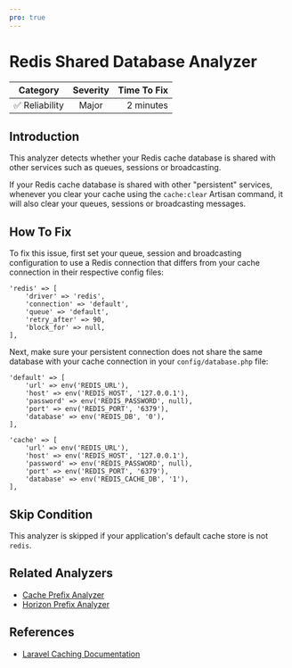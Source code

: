 ```yaml
---
pro: true
---
```


# Redis Shared Database Analyzer <Badge text="PRO" type="tip"/>

| Category       | Severity   | Time To Fix  |
| -------------  |:----------:| ------------:|
| :white_check_mark: Reliability | Major | 2 minutes   |

## Introduction

This analyzer detects whether your Redis cache database is shared with other services such as queues, sessions or broadcasting.

If your Redis cache database is shared with other "persistent" services, whenever you clear your cache using the `cache:clear` Artisan command, it will also clear your queues, sessions or broadcasting messages.

## How To Fix

To fix this issue, first set your queue, session and broadcasting configuration to use a Redis connection that differs from your cache connection in their respective config files:

```php{3}
'redis' => [
    'driver' => 'redis',
    'connection' => 'default',
    'queue' => 'default',
    'retry_after' => 90,
    'block_for' => null,
],
```

Next, make sure your persistent connection does not share the same database with your cache connection in your `config/database.php` file:

```php{6,14}
'default' => [
    'url' => env('REDIS_URL'),
    'host' => env('REDIS_HOST', '127.0.0.1'),
    'password' => env('REDIS_PASSWORD', null),
    'port' => env('REDIS_PORT', '6379'),
    'database' => env('REDIS_DB', '0'),
],

'cache' => [
    'url' => env('REDIS_URL'),
    'host' => env('REDIS_HOST', '127.0.0.1'),
    'password' => env('REDIS_PASSWORD', null),
    'port' => env('REDIS_PORT', '6379'),
    'database' => env('REDIS_CACHE_DB', '1'),
],
```

## Skip Condition

This analyzer is skipped if your application's default cache store is not `redis`.

## Related Analyzers

- [Cache Prefix Analyzer](cache-prefix-analyzer.html)
- [Horizon Prefix Analyzer](horizon-prefix-analyzer.html)

## References

- [Laravel Caching Documentation](https://laravel.com/docs/cache)